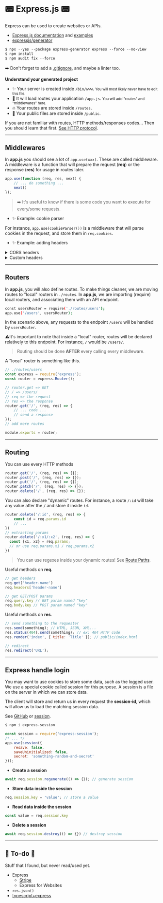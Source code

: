 # 📟 Express.js 📟

<div class="row row-cols-md-2"><div>

Express can be used to create websites or APIs.

* [Express.js documentation](https://expressjs.com/) and [examples](https://expressjs.com/en/starter/examples.html)
* [expressjs/generator](https://github.com/expressjs/generator)

```powershell
$ npx --yes --package express-generator express --force --no-view
$ npm install
$ npm audit fix --force
```

➡️ Don't forget to add a [.gitignore](/it/dev/git-project/index.md#-gitignore), and maybe a linter too.
</div><div>

**Understand your generated project**

* ✨ Your server is created inside `/bin/www`. <small>You will most likely never have to edit this file.</small>
* 🍹 It will load routes your application `/app.js`. <small>You will add "routes" and "middlewares" here.</small>
* 🔥 Your routes are stored inside `/routes`.
* 💐 Your public files are stored inside `/public`.

If you are not familiar with routes, HTTP methods/responses codes... Then you should learn that first. [See HTTP protocol](/it/networking/protocols/index.md#-http---80-tcp).

</div></div>

<hr class="sep-both">

## Middlewares

<div class="row row-cols-md-2"><div>

In **app.js** you should see a lot of `app.use(xxx)`. These are called middleware. A middleware is a function that will prepare the request (**req**) or the response (**res**) for usage in routes later.

```javascript
app.use(function (req, res, next) {
    // ... do something ...
    next()
});
```

> ➡️ It's useful to know if there is some code you want to execute for every/some requests.

</div><div>

* ✨ Example: cookie parser

For instance, `app.use(cookieParser())` is a middleware that will parse cookies in the request, and store them in `req.cookies`.

* ✨ Example: adding headers

<details class="details-n">
<summary>CORS headers</summary>

See also [Express.js/cors middleware](https://github.com/expressjs/cors).

```javascript
const cors = require('cors');
app.use(
    cors({
        origin: 'http://localhost', // ex: allow localhost
        methods: ["GET", "POST", "PATCH", "PUT", "OPTIONS", "HEAD"],
        allowedHeaders: ['X-Requested-With', 'content-type']
    })
);
```

Allowing browsers to fetch cookies

```diff
methods: [...],
+ credentials: true,
```

If you want to use `origin: '*'` (any) with credentials

```diff
- origin: '*',
+ origin: [ /.*/ ],
...
credentials: true,
```

Allowing multiple origins <small>(you can use regexes...)</small>

```diff
- origin: 'URL',
+ origin: ['http://localhost', 'http://127.0.0.1' ],
```
</details>

<details class="details-n">
<summary>Custom headers</summary>

```javascript
app.use(function (req, res, next) {
    res.setHeader('Access-Control-Expose-Headers', 'Custom-header');
    res.setHeader('Custom-header', 'value');
    next()
});
```
</details>

</div></div>

<hr class="sep-both">

## Routers

<div class="row row-cols-md-2"><div>

In **app.js**, you will also define routes. To make things cleaner, we are moving routes to "local" routers in `./routes`. In **app.js**, we are importing (require) local routers, and associating them with an API endpoint.

```bash
const usersRouter = require('./routes/users');
app.use('/users', usersRouter);
```

In the scenario above, any requests to the endpoint `/users` will be handled by `usersRouter`. 

⚠️It's important to note that inside a "local" router, routes will be declared relatively to this endpoint. For instance, `/` would be `/users/`.

> Routing should be done **AFTER** every calling every middleware.
</div><div>

A "local" router is something like this.

```javascript
// ./routes/users
const express = require('express');
const router = express.Router();

// router.get => GET
// / => /users/
// req => the request
// res => the response
router.get('/', (req, res) => {
    // ... code ...
    // send a response
});
// add more routes

module.exports = router;
```
</div></div>

<hr class="sep-both">

## Routing

<div class="row row-cols-md-2"><div>

You can use every HTTP methods

```javascript
router.get('/', (req, res) => {});
router.post('/', (req, res) => {});
router.put('/', (req, res) => {});
router.patch('/', (req, res) => {});
router.delete('/', (req, res) => {});
```

You can also declare "dynamic" routes. For instance, a route `/:id` will take any value after the `/` and store it inside `id`.

```javascript
router.delete('/:id', (req, res) => {
    const id = req.params.id
    // ...
})
// extracting params
router.delete('/:x1/:x2', (req, res) => {
  const {x1, x2} = req.params;
  // or use req.params.x1 / req.params.x2
})
```

> You can use regexes inside your dynamic routes! See [Route Paths](https://expressjs.com/en/guide/routing.html#route-paths).

</div><div>

Useful methods on **req**.

```javascript
// get headers
req.get('header-name')
req.headers['header-name']

// get GET/POST params
req.query.key // GET param named "key"
req.body.key // POST param named "key"
```

Useful methods on **res**.

```javascript
// send something to the requester
res.send(something); // HTML, JSON, XML...
res.status(404).send(something); // ex: 404 HTTP code
res.render('index', { title: 'Title' }); // public/index.html

// redirect
res.redirect('URL');
```
</div></div>

<hr class="sep-both">

## Express handle login

<div class="row row-cols-md-2"><div>

You may want to use cookies to store some data, such as the logged user. We use a special cookie called session for this purpose. A session is a file on the server in which we can store data.

The client will store and return us in every request the **session-id**, which will allow us to load the matching session data.

See [GitHub](https://github.com/expressjs/session) or [session](https://expressjs.com/en/resources/middleware/session.html).

```bash
$ npm i express-session
```

```javascript
const session = require('express-session');
/* ... */
app.use(session({
    resave: false,
    saveUninitialized: false,
    secret: 'something-random-and-secret'
}));
```
</div><div>

* **Create a session**

```javascript
await req.session.regenerate(() => {}); // generate session
```

* **Store data inside the session**

```javascript
req.session.key = 'value'; // store a value
```

* **Read data inside the session**

```javascript
const value = req.session.key
```

* **Delete a session**

```javascript
await req.session.destroy(() => {}) // destroy session
```
</div></div>

<hr class="sep-both">

## 👻 To-do 👻

Stuff that I found, but never read/used yet.

<div class="row row-cols-md-2"><div>

* Express
  * [Stripe](https://www.youtube.com/watch?v=rPR2aJ6XnAc)
  * Express for Websites
* `res.json()`
* [typescript+express](https://blog.logrocket.com/how-to-set-up-node-typescript-express/)
</div><div>
</div></div>